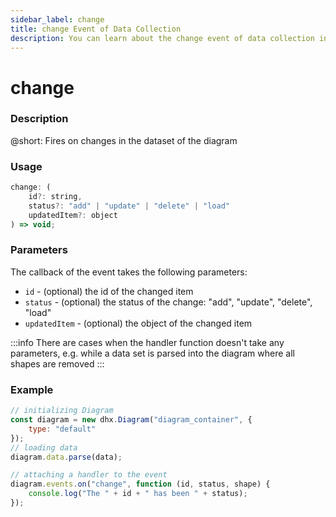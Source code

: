 ```yaml
---
sidebar_label: change
title: change Event of Data Collection
description: You can learn about the change event of data collection in the documentation of the DHTMLX JavaScript Diagram library. Browse developer guides and API reference, try out code examples and live demos, and download a free 30-day evaluation version of DHTMLX Diagram.
---
```


# change

### Description

@short: Fires on changes in the dataset of the diagram

### Usage

~~~jsx
change: (
    id?: string, 
    status?: "add" | "update" | "delete" | "load"
    updatedItem?: object
) => void;
~~~

### Parameters

The callback of the event takes the following parameters:

- `id` - (optional) the id of the changed item
- `status` - (optional) the status of the change: "add", "update", "delete", "load"
- `updatedItem` - (optional) the object of the changed item

:::info
There are cases when the handler function doesn't take any parameters, e.g. while a data set is parsed into the diagram where all shapes are removed
:::

### Example

~~~jsx {9-11}
// initializing Diagram
const diagram = new dhx.Diagram("diagram_container", {
    type: "default"
});
// loading data
diagram.data.parse(data);

// attaching a handler to the event
diagram.events.on("change", function (id, status, shape) {
    console.log("The " + id + " has been " + status);
});
~~~
